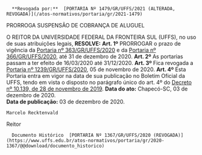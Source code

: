       **Revogada por:**  [PORTARIA Nº 1479/GR/UFFS/2021 (ALTERADA, REVOGADA)](/atos-normativos/portaria/gr/2021-1479) 

   PRORROGA SUSPENSÃO DE COBRANÇA DE ALUGUEL  

 O REITOR DA UNIVERSIDADE FEDERAL DA FRONTEIRA SUL (UFFS), no uso de suas atribuições legais,   **RESOLVE:**   **Art. 1º**  PRORROGAR o prazo de vigência da [Portaria nº 363/GR/UFFS/2020](https://www.uffs.edu.br/atos-normativos/portaria/gr/2020-0363) e da [Portaria nº 366/GR/UFFS/2020](https://www.uffs.edu.br/atos-normativos/portaria/gr/2020-0366), até 31 de dezembro de 2020.   **Art. 2º**  As portarias passam a ter efeito de 16/03/2020 até 31/12/2020.   **Art. 3º**  Fica revogada a [Portaria nº 1239/GR/UFFS/2020](https://www.uffs.edu.br/atos-normativos/portaria/gr/2020-1239), 05 de novembro de 2020.   **Art. 4º**  Esta Portaria entra em vigor na data de sua publicação no Boletim Oficial da UFFS, tendo em vista o disposto no parágrafo único do art. 4º do [Decreto nº 10.139, de 28 de novembro de 2019](http://www.planalto.gov.br/ccivil_03/_ato2019-2022/2019/decreto/D10139.htm).        **Data do ato:** Chapecó-SC, 03 de dezembro de 2020.   
 **Data de publicação:**  03 de dezembro de 2020. 

    Marcelo Recktenvald   
 Reitor 

      Documento Histórico  [PORTARIA Nº 1367/GR/UFFS/2020 (REVOGADA)](https://www.uffs.edu.br/atos-normativos/portaria/gr/2020-1367/@@download/documento_historico)     
      